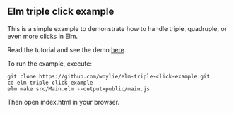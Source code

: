 ## Elm triple click example

This is a simple example to demonstrate how to handle triple, quadruple, or even
more clicks in Elm.

Read the tutorial and see the demo [here](https://www.mathiaspolligkeit.com/dev/handling-single-double-triple-quadruple-clicks-elm/).

To run the example, execute:

```
git clone https://github.com/woylie/elm-triple-click-example.git
cd elm-triple-click-example
elm make src/Main.elm --output=public/main.js
```

Then open index.html in your browser.
